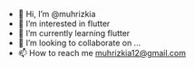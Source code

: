 - 👋 Hi, I’m @muhrizkia
- 👀 I’m interested in flutter
- 🌱 I’m currently learning flutter
- 💞️ I’m looking to collaborate on ...
- 📫 How to reach me muhrizkia12@gmail.com

<!---
muhrizkia/muhrizkia is a ✨ special ✨ repository because its `README.md` (this file) appears on your GitHub profile.
You can click the Preview link to take a look at your changes.
--->
